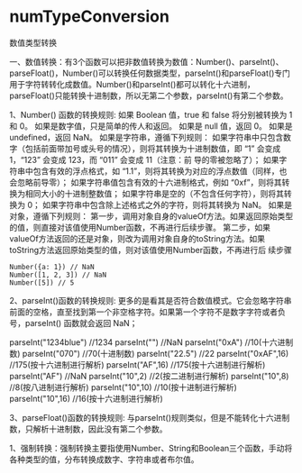 # numTypeConversion
数值类型转换

一、数值转换：有3个函数可以把非数值转换为数值：Number()、parseInt()、parseFloat()，Number()可以转换任何数据类型，parseInt()和parseFloat()专门用于字符转转化成数值。Number()和parseInt()都可以转化十六进制，parseFloat()只能转换十进制数，所以无第二个参数，parseInt()有第二个参数。

1、Number() 函数的转换规则:
  如果 Boolean 值，true 和 false 将分别被转换为 1 和 0。
  如果是数字值，只是简单的传人和返回。
  如果是 null 值，返回 0。
  如果是 undefined，返回 NaN。
  如果是字符串，遵循下列规则：
    如果字符串中只包含数字（包括前面带加号或头号的情况），则将其转换为十进制数值，即 “1” 会变成 1，“123” 会变成 123，而 “011” 会变成 11（注意：前     导的零被忽略了）；
    如果字符串中包含有效的浮点格式，如 “1.1”，则将其转换为对应的浮点数值（同样，也会忽略前导零）；
    如果字符串值包含有效的十六进制格式，例如 “0xf”，则将其转换为相同大小的十进制整数值；
    如果字符串是空的（不包含任何字符），则将其转换为 0；
    如果字符串中包含除上述格式之外的字符，则将其转换为 NaN。
  如果是对象，遵循下列规则：
    第一步，调用对象自身的valueOf方法。如果返回原始类型的值，则直接对该值使用Number函数，不再进行后续步骤。
    第二步，如果valueOf方法返回的还是对象，则改为调用对象自身的toString方法。如果toString方法返回原始类型的值，则对该值使用Number函数，不再进行后     续步骤
    
    Number({a: 1}) // NaN
    Number([1, 2, 3]) // NaN
    Number([5]) // 5

2、parseInt()函数的转换规则:
  更多的是看其是否符合数值模式。它会忽略字符串前面的空格，直至找到第一个非空格字符。如果第一个字符不是数字字符或者负号，parseInt() 函数就会返回 NaN；
  
  parseInt("1234blue") //1234
  parseInt("")         //NaN
  parseInt("0xA")      //10(十六进制数)
  parseInt("070")      //70(十进制数)
  parseInt("22.5")     //22
  parseInt("0xAF",16)  //175(按十六进制进行解析)
  parseInt("AF",16)    //175(按十六进制进行解析)
  parseInt("AF")       //NaN
  parseInt("10",2)     //2(按二进制进行解析)
  parseInt("10",8)     //8(按八进制进行解析)
  parseInt("10",10)    //10(按十进制进行解析)
  parseInt("10",16)    //16(按十六进制进行解析)
  
3、parseFloat()函数的转换规则:
  与parseInt()规则类似，但是不能转化十六进制数，只解析十进制数，因此没有第二个参数。
  
1、强制转换：强制转换主要指使用Number、String和Boolean三个函数，手动将各种类型的值，分布转换成数字、字符串或者布尔值。
